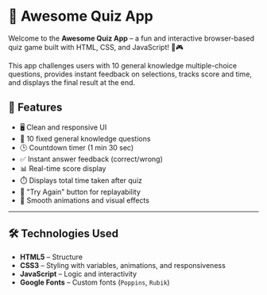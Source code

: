 # 🎉 Awesome Quiz App

Welcome to the **Awesome Quiz App** – a fun and interactive browser-based quiz game built with HTML, CSS, and JavaScript! 🧠🎮

This app challenges users with 10 general knowledge multiple-choice questions, provides instant feedback on selections, tracks score and time, and displays the final result at the end.


## 🚀 Features

- 🖥️ Clean and responsive UI
- 🧩 10 fixed general knowledge questions
- 🕒 Countdown timer (1 min 30 sec)
- ✅ Instant answer feedback (correct/wrong)
- 📊 Real-time score display
- ⏱️ Displays total time taken after quiz
- 🔁 "Try Again" button for replayability
- 🎨 Smooth animations and visual effects

---

## 🛠️ Technologies Used

- **HTML5** – Structure
- **CSS3** – Styling with variables, animations, and responsiveness
- **JavaScript** – Logic and interactivity
- **Google Fonts** – Custom fonts (`Poppins`, `Rubik`)
